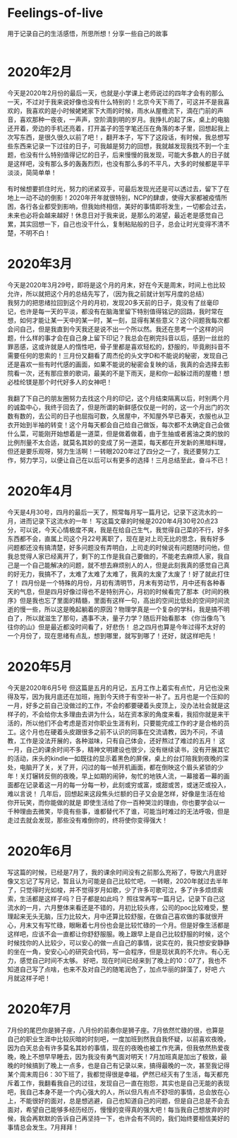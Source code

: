 # Feelings-of-live
用于记录自己的生活感悟，所思所想！分享一些自己的故事<br><br>
# 2020年2月
今天是2020年2月份的最后一天，也就是小学课上老师说过的四年才会有的那么一天，不过对于我来说好像也没有什么特别的！北京今天下雨了，可这并不是我喜欢的，我喜欢的是小时候姥姥家下大雨的时候，雨水从屋檐流下，滴在门前的声音，喜欢那种一夜夜，一声声，空阶滴到明的岁月。我挣扎的起了床，桌上的电脑还开着，旁边的手机还亮着，打开盖子的签字笔还压在角落的本子里，回想起我上次写东西，是很久很久以前了吧！，翻开本子，写下了这段话，有时候，我总想写些东西来记录一下过往的日子，可我越是努力的回想，我就越发现我找不到一个主题，也没有什么特别值得记忆的日子，后来慢慢的我发现，可能大多数人的日子就是这样吧，没有那么多的轰轰烈烈，也没有那么多的不平凡，大多的时候都是平平淡淡，简简单单！<br><br>
有时候想要抓住时光，努力的闭紧双手，可最后发现光还是可以透过去，留下了在地上一动不动的倒影！2020年开年就很特别，NCP的肆虐，使得大家都被疫情所困，各行各业都受到影响，但我始终相信，美好的事情即将发生，一切都会过去，未来也必将会越来越好！休息日对于我来说，是那么的渴望，最近老是感觉自己累，其实回想一下，自己也没干什么，复制粘贴般的日子，总会让时光变得不清不楚，不明不白！
# 2020年3月
今天是2020年3月29号，即将是这个月的月末，好在今天是周末，时间上也比较允许，所以就把这个月的总结先写了，（因为我之前就计划写月度的总结）<br>
我努力的把思绪拉回到这个月的月初，发现20多天前的日子，竟没有了丝毫印记，也许是每一天的平淡，都没有在脑海里留下特别值得铭记的回路，我时常在想，如何才能让某一天中的某一时，某一刻，显得有某些意义？这个问题我每次都会问自己，但是我直到今天我还是说不出一个所以然。我还在思考一个这样的问题，什么样的事才会在自己身上留下印记？我总会在刷完抖音以后，感到一丝丝的罪恶感，这或许就是人的惰性吧，骨子里都是喜欢轻松的，舒服的，毕竟刷抖音不需要任何的思索的！三月份又翻看了周杰伦的头文字D和不能说的秘密，发现自己还是喜欢一些有时代感的画面，如果不能说的秘密会复映的话，我真的会选择去影院看一次，还有那应景的歌词，最美的不是下雨天，是和你一起躲过雨的屋檐！想必桂纶镁是那个时代好多人的女神吧！<br><br>
我翻了下自己的朋友圈努力去找这个月的印记，这个月结束隔离以后，时别两个月的诚盈中心，我终于回去了，但是所谓的新鲜感仅仅是一时的，这一个月出门的次数有数的，去公司的日子也屈指可数，久居屋中，不知屋外早已春天，衣服也从卫衣开始到半袖的转变！这个月每天都会自己给自己做饭，每次都不太确定自己会做什么菜，可能刚开始想着是一道菜，但是做着做着，由于生抽或者酱油之类的放的比例剂量不太合适，就莫名其妙的变成了另一道菜，每天都在开发新的黑暗料理，但还是要乐观呀，努力生活啊！一转眼2020年过了四分之一了，我还要努力工作，努力学习，以便让自己在以后可以有更多的选择！三月总结至此，奋斗不已！


# 2020年4月
今天是4月30号，四月的最后一天了，照常每月写一篇月记，记录下这流水的一月，进而记录下这流水的一年！
写这篇文章的时候是2020年4月30号20点23分，可以说，今天心情极度不爽，我是在给自己生气，我觉得自己菜的不行，好多东西都不会，直属上司这个月22号离职了，现在是对上司无比的思念，我有好多问题都还没有搞清楚，好多问题没有弄明白，上司走的时候说有问题随时问他，但我总觉得人家已经离开了，剩下的工作是我自己要做的，不能老去麻烦人家，我自己是一个自己能解决的问题，就不想去麻烦别人的人，但是此刻我真的感觉自己真的好无力，我搞不了，太难了太难了太难了，我真的太废了太废了！好了就此打住了！
四月份是一个特殊的月份，月初有清明节，月末有劳动节，月中还有各种春天的气息，但是四月好像过得也不是特别开心，月初的时候看完了那本《时间的秩序》但是我也忘了里面的精髓，里面有这样一句，高出的空间比低处的空间时间流逝的慢一些，所以这是晚起躺着的原因？物理学真是一个复杂的学科，我是搞不明白了，所以就滋生了那句，遇事不决，量子力学？随后开始看那本 《你当像鸟飞往你的山》但是最近都没时间看了，好悲伤！
总之四月也算是今年过得不太好的一个月份了，现在思绪有点乱，想到哪里，就写到哪了！还好，就这样吧先！
# 2020年5月
今天是2020年6月5号 但这篇是五月的月记，五月工作上着实有点忙，月记也没来得及写，因为我月底还在加班，拖到今天终于有空补一补了。五月也是一个压抑的一月，好多之前自己没做过的工作，不会的都要硬着头皮顶上，没办法社会就是这样子的，不会给你太多理由去讲为什么，站在资本家的角度来看，我招你就是来干活的，所以他们不会考虑是否对你职业生涯有利，只要能完成工作的才是合格的员工。这个月也在硬着头皮跟很多之前不认识的同事在交流请教，因为不问，不请教，工作是没法开展的，各种滋味，只有自己体会，还好熬过了难过的五月！
这一月，自己的课余时间不多，精神文明建设也很少，没有继续读书，没有开展其它的活动，床头的kindle一如既往的显示着黑色的屏保，桌上的台灯陪我到夜晚的深处，电脑开了关，关了开，闪过的每一帧开机画面，都在倒映这个眉头紧锁的少年！关灯辗转反侧的夜晚，早上如期的闹钟，匆忙的地铁人流，一幕接着一幕的画面都在记录着这一月的每一分每一秒，此刻或穷或富，或甜或苦，或迷茫或投入，难以言说！
几年后，回想起来这段焦头烂额的日子又会是怎样，好像是生活在给你开玩笑，而你能做的就是 即使生活给了你一百种哭泣的理由，你也要学会以一千种理由去微笑，毕竟有些事，谁都替代不了谁，可能当时难过的无法呼吸，但是走过去就会发现，那些没有难倒你的，终将使你变得强大！
# 2020年6月
写这篇的时候，已经是7月了，我的课余时间没有之前那么充裕了，导致六月底好像又忘记了写月记，暂且认为可能是自己比较忙吧，
一转眼，2020年就过去半年了，只觉得时光如梭，并不觉得岁月如歌，少了许多可歌可泣，多了许多烦烦索索，生活都是这样子吗？日子都是如此吗？
照往常再写一篇月记，记录下自己这流水的一月，六月整体来看还是不错的，月初比较头疼，公司的poc比较难受，整理起来无头无脑，压力比较大，月中还算比较舒服，在做自己喜欢做的事就很开心，月末又有写忙碌，眼瞅着七月份也会是比较忙碌的一个月。但是好像生活都是这样吧，应该不会一直都让你舒舒服服。晚上跟早上是自己比较舒服的时候，这个时候找你的人比较少，可以安心的做一点自己的事情，说实在的，我只想安安静静的坐在一角，安安心心的研究会代码，写一会程序，但是现状真的不允许。有心无力，感觉自己时间不太够。
好吧，现在时间已经来到了晚上的10：07了，我也不知道自己写了点啥，也来不及对自己的随笔润色了，加点华丽的辞藻了，好吧
六月就这样子吧！
# 2020年7月
7月份的尾巴你是狮子座，八月份的前奏你是狮子座。7月依然忙碌的很，也算是自己的职业生涯中比较灰暗的时刻吧，一度加班到然我自我怀疑，以前喜欢夜晚，因为白天总会有许多莫名其妙的事情，现在的夜晚也被工作充满，但我依然热爱夜晚，晚上不想早早睡去，因为我没有勇气面对明天！7月加班真是加出了极致，最晚的时候搞到了晚上一点多，也是自己有记录以来，搞得最晚的一次，甚至我记得某个周末周日6：30下班了，我都觉得很是幸福，俨然已经灭有了生活，每天都充斥着工作，我翻看我自己的过往，发现自己一直在抱怨，其实也是自己无能的表现吧，我自己本身不是一个内心强大的人，所以但凡有点不舒坦的事情，总会放在心上，不能很好的面对，总是想逃避，自己也知道自己的问题，但是自己总是不会去面对，希望自己能够多经历经历，慢慢的变得真的强大吧！每当我自己想放弃的时候，我会再默默的告诉自己再坚持一下，也许会有不同的，我们始终要相信美好的事情总会发生。7月拜拜！
